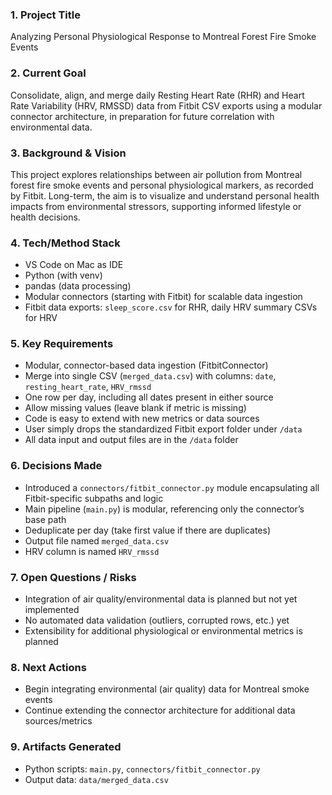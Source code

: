 ### 1. Project Title
Analyzing Personal Physiological Response to Montreal Forest Fire Smoke Events

### 2. Current Goal
Consolidate, align, and merge daily Resting Heart Rate (RHR) and Heart Rate Variability (HRV, RMSSD) data from Fitbit CSV exports using a modular connector architecture, in preparation for future correlation with environmental data.

### 3. Background & Vision
This project explores relationships between air pollution from Montreal forest fire smoke events and personal physiological markers, as recorded by Fitbit. Long-term, the aim is to visualize and understand personal health impacts from environmental stressors, supporting informed lifestyle or health decisions.

### 4. Tech/Method Stack
- VS Code on Mac as IDE
- Python (with venv)
- pandas (data processing)
- Modular connectors (starting with Fitbit) for scalable data ingestion
- Fitbit data exports: `sleep_score.csv` for RHR, daily HRV summary CSVs for HRV

### 5. Key Requirements
- Modular, connector-based data ingestion (FitbitConnector)
- Merge into single CSV (`merged_data.csv`) with columns: `date`, `resting_heart_rate`, `HRV_rmssd`
- One row per day, including all dates present in either source
- Allow missing values (leave blank if metric is missing)
- Code is easy to extend with new metrics or data sources
- User simply drops the standardized Fitbit export folder under `/data`
- All data input and output files are in the `/data` folder

### 6. Decisions Made
- Introduced a `connectors/fitbit_connector.py` module encapsulating all Fitbit-specific subpaths and logic
- Main pipeline (`main.py`) is modular, referencing only the connector’s base path
- Deduplicate per day (take first value if there are duplicates)
- Output file named `merged_data.csv`
- HRV column is named `HRV_rmssd`

### 7. Open Questions / Risks
- Integration of air quality/environmental data is planned but not yet implemented
- No automated data validation (outliers, corrupted rows, etc.) yet
- Extensibility for additional physiological or environmental metrics is planned

### 8. Next Actions
- Begin integrating environmental (air quality) data for Montreal smoke events
- Continue extending the connector architecture for additional data sources/metrics

### 9. Artifacts Generated
- Python scripts: `main.py`, `connectors/fitbit_connector.py`
- Output data: `data/merged_data.csv`